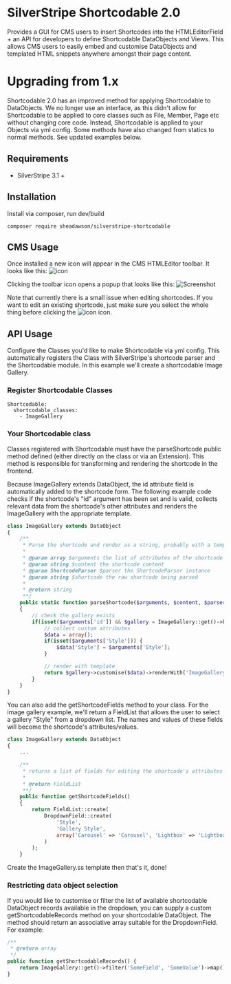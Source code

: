 # SilverStripe Shortcodable 2.0
Provides a GUI for CMS users to insert Shortcodes into the HTMLEditorField + an API for developers to define Shortcodable DataObjects and Views. This allows CMS users to easily embed and customise DataObjects and templated HTML snippets anywhere amongst their page content.

# Upgrading from 1.x
Shortcodable 2.0 has an improved method for applying Shortcodable to DataObjects. We no longer use an interface, as this didn't allow for Shortcodable to be applied to core classes such as File, Member, Page etc without changing core code. Instead, Shortcodable is applied to your Objects via yml config. Some methods have also changed from statics to normal methods. See updated examples below.

## Requirements
* SilverStripe 3.1 +

## Installation
Install via composer, run dev/build
```
composer require sheadawson/silverstripe-shortcodable
```

## CMS Usage

Once installed a new icon will appear in the CMS HTMLEditor toolbar. It looks like this:
![icon](https://raw.github.com/sheadawson/silverstripe-shortcodable/master/images/shortcodable.png)

Clicking the toolbar icon opens a popup that looks like this:
![Screenshot](https://raw.github.com/sheadawson/silverstripe-shortcodable/master/images/screenshot.png)

Note that currently there is a small issue when editing shortcodes. If you want to edit an existing shortcode, just make sure you select the whole thing before clicking the ![icon](https://raw.github.com/sheadawson/silverstripe-shortcodable/master/images/shortcodable.png) icon.
## API Usage

Configure the Classes you'd like to make Shortcodable via yml config. This automatically registers the Class with SilverStripe's shortcode parser and the Shortcodable module. In this example we'll create a shortcodable Image Gallery.

### Register Shortcodable Classes

```
Shortcodable:
  shortcodable_classes:
    - ImageGallery
```

### Your Shortcodable class

Classes registered with Shortcodable must have the parseShortcode public method defined (either directly on the class or via an Extension). This method is responsible for transforming and rendering the shortcode in the frontend.

Because ImageGallery extends DataObject, the id attribute field is automatically added to the shortcode form. The following example code checks if the shortcode's "id" argument has been set and is valid, collects relevant data from the shortcode's other attributes and renders the ImageGallery with the appropriate template.

```php
class ImageGallery extends DataObject
{
    /**
     * Parse the shortcode and render as a string, probably with a template
     *
     * @param array $arguments the list of attributes of the shortcode
     * @param string $content the shortcode content
     * @param ShortcodeParser $parser the ShortcodeParser instance
     * @param string $shortcode the raw shortcode being parsed
     *
     * @return string
     **/
    public static function parseShortcode($arguments, $content, $parser, $shortcode)
    {
        // check the gallery exists
        if(isset($arguments['id']) && $gallery = ImageGallery::get()->byID($arguments['id'])) {
            // collect custom attributes
            $data = array();
    		if(isset($arguments['Style'])) {
    			$data['Style'] = $arguments['Style'];
    		}

    		// render with template
    		return $gallery->customise($data)->renderWith('ImageGallery');
    	}
    }
}
```

You can also add the getShortcodeFields method to your class. For the image gallery example, we'll return a FieldList that allows the user to select a gallery "Style" from a dropdown list. The names and values of these fields will become the shortcode's attributes/values.

```php
class ImageGallery extends DataObject
{
    ...

    /**
     * returns a list of fields for editing the shortcode's attributes
     *
     * @return FieldList
     **/
    public function getShortcodeFields()
    {
        return FieldList::create(
            DropdownField::create(
                'Style',
                'Gallery Style',
                array('Carousel' => 'Carousel', 'Lightbox' => 'Lightbox')
            )
        );
    }
```

Create the ImageGallery.ss template then that's it, done!

### Restricting data object selection

If you would like to customise or filter the list of available shortcodable DataObject records available in the dropdown, you can supply a custom getShortcodableRecords method on your shortcodable DataObject. The method should return an associative array suitable for the DropdownField. For example:

```php
/**
 * @return array
 */
public function getShortcodableRecords() {
	return ImageGallery::get()->filter('SomeField', 'SomeValue')->map()->toArray();
}
```
